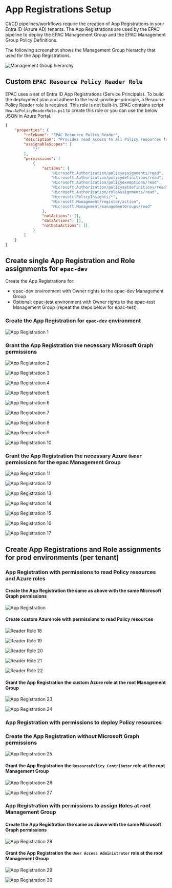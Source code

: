 # App Registrations Setup

CI/CD pipelines/workflows require the creation of App Registrations in your Entra ID (Azure AD) tenants. The App Registrations are used by the EPAC pipeline to deploy the EPAC Management Group and the EPAC Management Group Policy Definitions.

The following screenshot shows the Management Group hierarchy that used for the App Registrations.

![Management Group hierarchy](Images/ci-cd-mg.png)

## Custom `EPAC Resource Policy Reader Role`

EPAC uses a set of Entra ID App Registrations (Service Principals). To build the deployment plan and adhere to the least-privilege-principle, a Resource Policy Reader role is required. This role is not built-in. EPAC contains script `New-AzPolicyReaderRole.ps1` to create this role or you can use the below JSON in Azure Portal.

```json
{
    "properties": {
        "roleName": "EPAC Resource Policy Reader",
        "description": "Provides read access to all Policy resources for the purpose of planning the EPAC deployments.",
        "assignableScopes": [
            "/"
        ],
        "permissions": [
            {
                "actions": [
                    "Microsoft.Authorization/policyassignments/read",
                    "Microsoft.Authorization/policydefinitions/read",
                    "Microsoft.Authorization/policyexemptions/read",
                    "Microsoft.Authorization/policysetdefinitions/read",
                    "Microsoft.Authorization/roleAssignments/read",
                    "Microsoft.PolicyInsights/*",
                    "Microsoft.Management/register/action",
                    "Microsoft.Management/managementGroups/read"
                ],
                "notActions": [],
                "dataActions": [],
                "notDataActions": []
            }
        ]
    }
}
```

## Create single App Registration and Role assignments for `epac-dev`

Create the App Registrations for:

- epac-dev environment with Owner rights to the epac-dev Management Group
- Optional: epac-test environment with Owner rights to the epac-test Management Group (repeat the steps below for epac-test)

### Create the App Registration for `epac-dev` environment

![App Registration 1](Images/ci-cd-app-reg-perm-1.png)

### Grant the App Registration the necessary Microsoft Graph permissions

![App Registration 2](Images/ci-cd-app-reg-perm-2.png)

![App Registration 3](Images/ci-cd-app-reg-perm-3.png)

![App Registration 4](Images/ci-cd-app-reg-perm-4.png)

![App Registration 5](Images/ci-cd-app-reg-perm-5.png)

![App Registration 6](Images/ci-cd-app-reg-perm-6.png)

![App Registration 7](Images/ci-cd-app-reg-perm-7.png)

![App Registration 8](Images/ci-cd-app-reg-perm-8.png)

![App Registration 9](Images/ci-cd-app-reg-perm-9.png)

![App Registration 10](Images/ci-cd-app-reg-perm-a.png)

### Grant the App Registration the necessary Azure `Owner` permissions for the epac Management Group

![App Registration 11](Images/ci-cd-app-reg-perm-b.png)

![App Registration 12](Images/ci-cd-app-reg-perm-c.png)

![App Registration 13](Images/ci-cd-app-reg-perm-d1.png)

![App Registration 14](Images/ci-cd-app-reg-perm-d2.png)

![App Registration 15](Images/ci-cd-app-reg-perm-d3.png)

![App Registration 16](Images/ci-cd-app-reg-perm-d4.png)

![App Registration 17](Images/ci-cd-app-reg-perm-d5.png)

## Create App Registrations and Role assignments for prod environments (per tenant)

### App Registration  with permissions to read Policy resources and Azure roles

#### Create the App Registration the same as above with the same Microsoft Graph permissions

![App Registration](Images/ci-cd-app-reg-root-reader.png)

#### Create custom Azure role with permissions to read Policy resources

![Reader Role 18](Images/ci-cd-role-policy-reader-1.png)

![Reader Role 19](Images/ci-cd-role-policy-reader-2.png)

![Reader Role 20](Images/ci-cd-role-policy-reader-3.png)

![Reader Role 21](Images/ci-cd-role-policy-reader-4.png)

![Reader Role 22](Images/ci-cd-role-policy-reader-5.png)

#### Grant the App Registration the custom Azure role at the root Management Group

![App Registration 23](Images/ci-cd-app-reg-root-reader-perm-1.png)

![App Registration 24](Images/ci-cd-app-reg-root-reader-perm-2.png)

### App Registration with permissions to deploy Policy resources

### Create the App Registration ***without*** Microsoft Graph permissions

![App Registration 25](Images/ci-cd-app-reg-root-contributor.png)

#### Grant the App Registration the `ResourcePolicy Contributor` role at the root Management Group

![App Registration 26](Images/ci-cd-app-reg-root-contributor-perm-1.png)

![App Registration 27](Images/ci-cd-app-reg-root-contributor-perm-2.png)

### App Registration with permissions to assign Roles at root Management Group

#### Create the App Registration the same as above with the same Microsoft Graph permissions

![App Registration 28](Images/ci-cd-app-reg-root-roles.png)

#### Grant the App Registration the `User Access Administrator` role at the root Management Group

![App Registration 29](Images/ci-cd-app-reg-root-role-assignments-perm-1.png)

![App Registration 30](Images/ci-cd-app-reg-root-role-assignments-perm-2.png)
